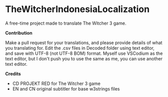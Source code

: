 # TheWitcherIndonesiaLocalization

A free-time project made to translate The Witcher 3 game.

**Contribution**

Make a pull request for your translations, and please provide details of what you translating for.
Edit the .csv files in Decoded folder using text editor, and save with UTF-8 (not UTF-8 BOM) format. Myself use VSCodium as the text editor, but I don't push you to use the same as me, you can use another text editor.

**Credits**
- CD PROJEKT RED for The Witcher 3 game
- EN and CN original subtitler for base w3strings files
